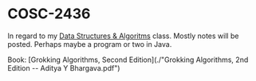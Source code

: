 # COSC-2436
In regard to my [Data Structures & Algoritms](https://www.geeksforgeeks.org/courses/dsa-self-paced) class. Mostly notes will be posted. Perhaps maybe a program or two in Java.

Book: [Grokking Algorithms, Second Edition](./"Grokking Algorithms, 2nd Edition -- Aditya Y Bhargava.pdf")
